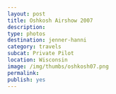 ```yaml
---
layout: post
title: Oshkosh Airshow 2007
description: 
type: photos
destination: jenner-hanni
category: travels
subcat: Private Pilot
location: Wisconsin
image: /img/thumbs/oshkosh07.png
permalink: 
publish: yes
---
```


<p><a href="https://jenner.smugmug.com/photos/i-X795bT8/0/M/i-X795bT8-M.jpg">
<img src="https://jenner.smugmug.com/photos/i-X795bT8/0/M/i-X795bT8-Ti.jpg" alt=""></a></p>

<p><a href="https://jenner.smugmug.com/photos/i-Hw2p4XC/0/M/i-Hw2p4XC-M.jpg">
<img src="https://jenner.smugmug.com/photos/i-Hw2p4XC/0/M/i-Hw2p4XC-Ti.jpg" alt=""></a></p>

<p><a href="https://jenner.smugmug.com/photos/i-5GtpK2j/0/M/i-5GtpK2j-M.jpg">
<img src="https://jenner.smugmug.com/photos/i-5GtpK2j/0/M/i-5GtpK2j-Ti.jpg" alt=""></a></p>

<p><a href="https://jenner.smugmug.com/photos/i-GHzX9fp/0/M/i-GHzX9fp-M.jpg">
<img src="https://jenner.smugmug.com/photos/i-GHzX9fp/0/M/i-GHzX9fp-Ti.jpg" alt=""></a></p>

<p><a href="https://jenner.smugmug.com/photos/i-4tMCPkb/0/M/i-4tMCPkb-M.jpg">
<img src="https://jenner.smugmug.com/photos/i-4tMCPkb/0/M/i-4tMCPkb-Ti.jpg" alt=""></a></p>

<p><a href="https://jenner.smugmug.com/photos/i-MR49KRw/0/M/i-MR49KRw-M.jpg">
<img src="https://jenner.smugmug.com/photos/i-MR49KRw/0/M/i-MR49KRw-Ti.jpg" alt=""></a></p>

<p><a href="https://jenner.smugmug.com/photos/i-F7GRsbD/0/M/i-F7GRsbD-M.jpg">
<img src="https://jenner.smugmug.com/photos/i-F7GRsbD/0/M/i-F7GRsbD-Ti.jpg" alt=""></a></p>

<p><a href="https://jenner.smugmug.com/photos/i-HZ9twTM/0/M/i-HZ9twTM-M.jpg">
<img src="https://jenner.smugmug.com/photos/i-HZ9twTM/0/M/i-HZ9twTM-Ti.jpg" alt=""></a></p>

<p><a href="https://jenner.smugmug.com/photos/i-krr8zjS/0/M/i-krr8zjS-M.jpg">
<img src="https://jenner.smugmug.com/photos/i-krr8zjS/0/M/i-krr8zjS-Ti.jpg" alt=""></a></p>

<p><a href="https://jenner.smugmug.com/photos/i-6PjB7v5/0/M/i-6PjB7v5-M.jpg">
<img src="https://jenner.smugmug.com/photos/i-6PjB7v5/0/M/i-6PjB7v5-Ti.jpg" alt=""></a></p>

<p><a href="https://jenner.smugmug.com/photos/i-SqbGMnx/0/M/i-SqbGMnx-M.jpg">
<img src="https://jenner.smugmug.com/photos/i-SqbGMnx/0/M/i-SqbGMnx-Ti.jpg" alt=""></a></p>

<p><a href="https://jenner.smugmug.com/photos/i-fsD7hHJ/0/M/i-fsD7hHJ-M.jpg">
<img src="https://jenner.smugmug.com/photos/i-fsD7hHJ/0/M/i-fsD7hHJ-Ti.jpg" alt=""></a></p>

<p><a href="https://jenner.smugmug.com/photos/i-QbrB9jF/0/M/i-QbrB9jF-M.jpg">
<img src="https://jenner.smugmug.com/photos/i-QbrB9jF/0/M/i-QbrB9jF-Ti.jpg" alt=""></a></p>

<p><a href="https://jenner.smugmug.com/photos/i-DPsjbHT/0/M/i-DPsjbHT-M.jpg">
<img src="https://jenner.smugmug.com/photos/i-DPsjbHT/0/M/i-DPsjbHT-Ti.jpg" alt=""></a></p>

<p><a href="https://jenner.smugmug.com/photos/i-6wwhF6r/0/M/i-6wwhF6r-M.jpg">
<img src="https://jenner.smugmug.com/photos/i-6wwhF6r/0/M/i-6wwhF6r-Ti.jpg" alt=""></a></p>

<p><a href="https://jenner.smugmug.com/photos/i-k3qNsnh/0/M/i-k3qNsnh-M.jpg">
<img src="https://jenner.smugmug.com/photos/i-k3qNsnh/0/M/i-k3qNsnh-Ti.jpg" alt=""></a></p>

<p><a href="https://jenner.smugmug.com/photos/i-KcF5MGj/0/M/i-KcF5MGj-M.jpg">
<img src="https://jenner.smugmug.com/photos/i-KcF5MGj/0/M/i-KcF5MGj-Ti.jpg" alt=""></a></p>

<p><a href="https://jenner.smugmug.com/photos/i-xjP5w3L/0/M/i-xjP5w3L-M.jpg">
<img src="https://jenner.smugmug.com/photos/i-xjP5w3L/0/M/i-xjP5w3L-Ti.jpg" alt=""></a></p>

<p><a href="https://jenner.smugmug.com/photos/i-5TjXWKB/0/M/i-5TjXWKB-M.jpg">
<img src="https://jenner.smugmug.com/photos/i-5TjXWKB/0/M/i-5TjXWKB-Ti.jpg" alt=""></a></p>

<p><a href="https://jenner.smugmug.com/photos/i-5MLs7v6/0/M/i-5MLs7v6-M.jpg">
<img src="https://jenner.smugmug.com/photos/i-5MLs7v6/0/M/i-5MLs7v6-Ti.jpg" alt=""></a></p>

<p><a href="https://jenner.smugmug.com/photos/i-cNSGJwN/0/M/i-cNSGJwN-M.jpg">
<img src="https://jenner.smugmug.com/photos/i-cNSGJwN/0/M/i-cNSGJwN-Ti.jpg" alt=""></a></p>

<p><a href="https://jenner.smugmug.com/photos/i-WSB6Fn6/0/M/i-WSB6Fn6-M.jpg">
<img src="https://jenner.smugmug.com/photos/i-WSB6Fn6/0/M/i-WSB6Fn6-Ti.jpg" alt=""></a></p>

<p><a href="https://jenner.smugmug.com/photos/i-Qvmhjgf/0/M/i-Qvmhjgf-M.jpg">
<img src="https://jenner.smugmug.com/photos/i-Qvmhjgf/0/M/i-Qvmhjgf-Ti.jpg" alt=""></a></p>

<p><a href="https://jenner.smugmug.com/photos/i-bwJnC8s/0/M/i-bwJnC8s-M.jpg">
<img src="https://jenner.smugmug.com/photos/i-bwJnC8s/0/M/i-bwJnC8s-Ti.jpg" alt=""></a></p>

<p><a href="https://jenner.smugmug.com/photos/i-qnr52wC/0/M/i-qnr52wC-M.jpg">
<img src="https://jenner.smugmug.com/photos/i-qnr52wC/0/M/i-qnr52wC-Ti.jpg" alt=""></a></p>

<p><a href="https://jenner.smugmug.com/photos/i-9ntSGtm/0/M/i-9ntSGtm-M.jpg">
<img src="https://jenner.smugmug.com/photos/i-9ntSGtm/0/M/i-9ntSGtm-Ti.jpg" alt=""></a></p>

<p><a href="https://jenner.smugmug.com/photos/i-VZhbD6R/0/M/i-VZhbD6R-M.jpg">
<img src="https://jenner.smugmug.com/photos/i-VZhbD6R/0/M/i-VZhbD6R-Ti.jpg" alt=""></a></p>

<p><a href="https://jenner.smugmug.com/photos/i-HsQ7jhw/0/M/i-HsQ7jhw-M.jpg">
<img src="https://jenner.smugmug.com/photos/i-HsQ7jhw/0/M/i-HsQ7jhw-Ti.jpg" alt=""></a></p>

<p><a href="https://jenner.smugmug.com/photos/i-NNVQ5fN/0/M/i-NNVQ5fN-M.jpg">
<img src="https://jenner.smugmug.com/photos/i-NNVQ5fN/0/M/i-NNVQ5fN-Ti.jpg" alt=""></a></p>

<p><a href="https://jenner.smugmug.com/photos/i-9FCQ2C2/0/M/i-9FCQ2C2-M.jpg">
<img src="https://jenner.smugmug.com/photos/i-9FCQ2C2/0/M/i-9FCQ2C2-Ti.jpg" alt=""></a></p>

<p><a href="https://jenner.smugmug.com/photos/i-7gpGRcg/0/M/i-7gpGRcg-M.jpg">
<img src="https://jenner.smugmug.com/photos/i-7gpGRcg/0/M/i-7gpGRcg-Ti.jpg" alt=""></a></p>

<p><a href="https://jenner.smugmug.com/photos/i-gJjsB55/0/M/i-gJjsB55-M.jpg">
<img src="https://jenner.smugmug.com/photos/i-gJjsB55/0/M/i-gJjsB55-Ti.jpg" alt=""></a></p>

<p><a href="https://jenner.smugmug.com/photos/i-PNkH5Wf/0/M/i-PNkH5Wf-M.jpg">
<img src="https://jenner.smugmug.com/photos/i-PNkH5Wf/0/M/i-PNkH5Wf-Ti.jpg" alt=""></a></p>

<p><a href="https://jenner.smugmug.com/photos/i-HBhgJBv/0/M/i-HBhgJBv-M.jpg">
<img src="https://jenner.smugmug.com/photos/i-HBhgJBv/0/M/i-HBhgJBv-Ti.jpg" alt=""></a></p>

<p><a href="https://jenner.smugmug.com/photos/i-LGGtL7X/0/M/i-LGGtL7X-M.jpg">
<img src="https://jenner.smugmug.com/photos/i-LGGtL7X/0/M/i-LGGtL7X-Ti.jpg" alt=""></a></p>


